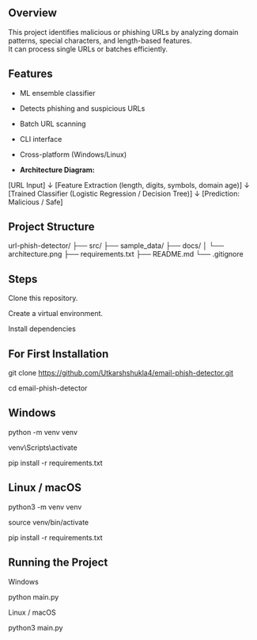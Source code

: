 ##  Overview
This project identifies malicious or phishing URLs by analyzing domain patterns, special characters, and length-based features.  
It can process single URLs or batches efficiently.

##  Features
- ML ensemble classifier  
- Detects phishing and suspicious URLs  
- Batch URL scanning  
- CLI interface  
- Cross-platform (Windows/Linux)

-  **Architecture Diagram:**   

[URL Input]
      ↓
[Feature Extraction (length, digits, symbols, domain age)]
      ↓
[Trained Classifier (Logistic Regression / Decision Tree)]
      ↓
[Prediction: Malicious / Safe]

## Project Structure

url-phish-detector/
├── src/
├── sample_data/
├── docs/
│   └── architecture.png
├── requirements.txt
├── README.md
└── .gitignore

## Steps

Clone this repository.

Create a virtual environment.

Install dependencies


## For First Installation
git clone https://github.com/Utkarshshukla4/email-phish-detector.git

cd email-phish-detector


## Windows
python -m venv venv

venv\Scripts\activate

pip install -r requirements.txt


## Linux / macOS
python3 -m venv venv

source venv/bin/activate

pip install -r requirements.txt


## Running the Project
Windows

python main.py

Linux / macOS

python3 main.py
